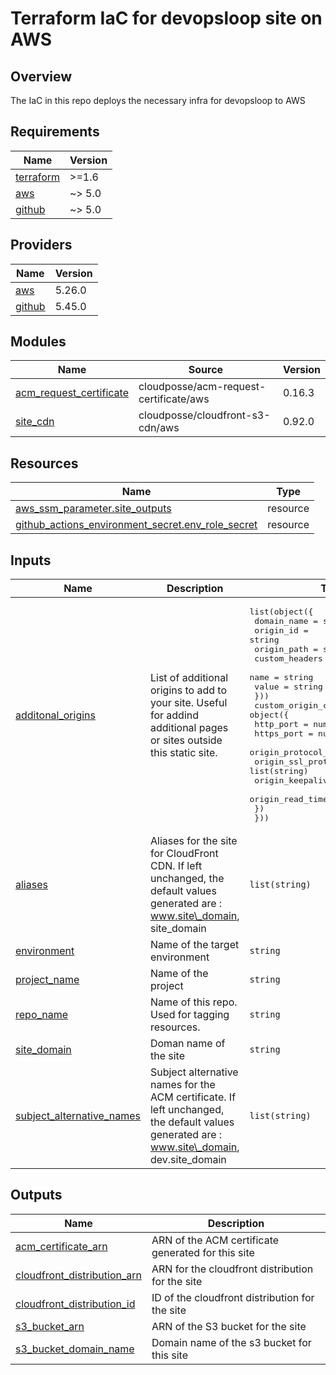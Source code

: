 # Terraform IaC for devopsloop site on AWS

## Overview

The IaC in this repo deploys the necessary infra for devopsloop to AWS

<!-- BEGINNING OF PRE-COMMIT-TERRAFORM DOCS HOOK -->
## Requirements

| Name | Version |
|------|---------|
| <a name="requirement_terraform"></a> [terraform](#requirement\_terraform) | >=1.6 |
| <a name="requirement_aws"></a> [aws](#requirement\_aws) | ~> 5.0 |
| <a name="requirement_github"></a> [github](#requirement\_github) | ~> 5.0 |

## Providers

| Name | Version |
|------|---------|
| <a name="provider_aws"></a> [aws](#provider\_aws) | 5.26.0 |
| <a name="provider_github"></a> [github](#provider\_github) | 5.45.0 |

## Modules

| Name | Source | Version |
|------|--------|---------|
| <a name="module_acm_request_certificate"></a> [acm\_request\_certificate](#module\_acm\_request\_certificate) | cloudposse/acm-request-certificate/aws | 0.16.3 |
| <a name="module_site_cdn"></a> [site\_cdn](#module\_site\_cdn) | cloudposse/cloudfront-s3-cdn/aws | 0.92.0 |

## Resources

| Name | Type |
|------|------|
| [aws_ssm_parameter.site_outputs](https://registry.terraform.io/providers/hashicorp/aws/latest/docs/resources/ssm_parameter) | resource |
| [github_actions_environment_secret.env_role_secret](https://registry.terraform.io/providers/integrations/github/latest/docs/resources/actions_environment_secret) | resource |

## Inputs

| Name | Description | Type | Default | Required |
|------|-------------|------|---------|:--------:|
| <a name="input_additonal_origins"></a> [additonal\_origins](#input\_additonal\_origins) | List of additional origins to add to your site. Useful for addind additional pages or sites outside this static site. | <pre>list(object({<br>    domain_name = string<br>    origin_id   = string<br>    origin_path = string<br>    custom_headers = list(object({<br>      name  = string<br>      value = string<br>    }))<br>    custom_origin_config = object({<br>      http_port                = number<br>      https_port               = number<br>      origin_protocol_policy   = string<br>      origin_ssl_protocols     = list(string)<br>      origin_keepalive_timeout = number<br>      origin_read_timeout      = number<br>    })<br>  }))</pre> | `[]` | no |
| <a name="input_aliases"></a> [aliases](#input\_aliases) | Aliases for the site for CloudFront CDN. If left unchanged, the default values generated are : www.site\_domain, site\_domain | `list(string)` | `null` | no |
| <a name="input_environment"></a> [environment](#input\_environment) | Name of the target environment | `string` | `"prod"` | no |
| <a name="input_project_name"></a> [project\_name](#input\_project\_name) | Name of the project | `string` | `"devopsloop-site"` | no |
| <a name="input_repo_name"></a> [repo\_name](#input\_repo\_name) | Name of this repo. Used for tagging resources. | `string` | `"devopsloop-ss/devopsloop"` | no |
| <a name="input_site_domain"></a> [site\_domain](#input\_site\_domain) | Doman name of the site | `string` | `"devopsloop.in"` | no |
| <a name="input_subject_alternative_names"></a> [subject\_alternative\_names](#input\_subject\_alternative\_names) | Subject alternative names for the ACM certificate. If left unchanged, the default values generated are : www.site\_domain, dev.site\_domain | `list(string)` | `null` | no |

## Outputs

| Name | Description |
|------|-------------|
| <a name="output_acm_certificate_arn"></a> [acm\_certificate\_arn](#output\_acm\_certificate\_arn) | ARN of the ACM certificate generated for this site |
| <a name="output_cloudfront_distribution_arn"></a> [cloudfront\_distribution\_arn](#output\_cloudfront\_distribution\_arn) | ARN for the cloudfront distribution for the site |
| <a name="output_cloudfront_distribution_id"></a> [cloudfront\_distribution\_id](#output\_cloudfront\_distribution\_id) | ID of the cloudfront distribution for the site |
| <a name="output_s3_bucket_arn"></a> [s3\_bucket\_arn](#output\_s3\_bucket\_arn) | ARN of the S3 bucket for the site |
| <a name="output_s3_bucket_domain_name"></a> [s3\_bucket\_domain\_name](#output\_s3\_bucket\_domain\_name) | Domain name of the s3 bucket for this site |
<!-- END OF PRE-COMMIT-TERRAFORM DOCS HOOK -->
